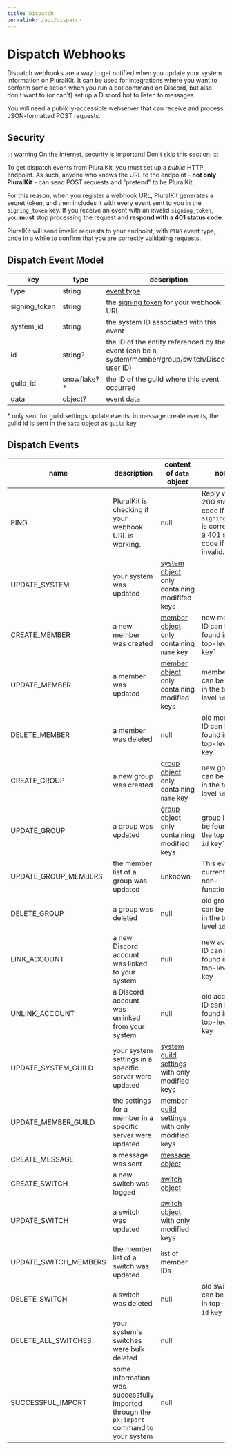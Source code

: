 ```yaml
---
title: Dispatch
permalink: /api/dispatch
---
```


# Dispatch Webhooks

Dispatch webhooks are a way to get notified when you update your system information on PluralKit. It can be used for integrations where you want to perform some action when you run a bot command on Discord, but also don't want to (or can't) set up a Discord bot to listen to messages.

You will need a publicly-accessible webserver that can receive and process JSON-formatted POST requests.

## Security

::: warning
On the internet, security is important! Don't skip this section.
:::

To get dispatch events from PluralKit, you must set up a *public* HTTP endpoint. As such, anyone who knows the URL to the endpoint - **not only PluralKit** - can send POST requests and "pretend" to be PluralKit.

For this reason, when you register a webhook URL, PluralKit generates a secret token, and then includes it with every event sent to you in the `signing_token` key. If you receive an event with an invalid `signing_token`, you **must** stop processing the request and **respond with a 401 status code**.

PluralKit will send invalid requests to your endpoint, with `PING` event type, once in a while to confirm that you are correctly validating requests.

## Dispatch Event Model

|key|type|description|
|---|---|---|
|type|string|[event type](#dispatch-events)|
|signing_token|string|the [signing token](#security) for your webhook URL|
|system_id|string|the system ID associated with this event|
|id|string?|the ID of the entity referenced by the event (can be a system/member/group/switch/Discord user ID)|
|guild_id|snowflake?*|the ID of the guild where this event occurred|
|data|object?|event data|

\* only sent for guild settings update events. in message create events, the guild id is sent in the `data` object as `guild` key

## Dispatch Events

|name|description|content of `data` object|notes|
|---|---|---|---|
|PING|PluralKit is checking if your webhook URL is working.|null|Reply with a 200 status code if the `signing_token` is correct, or a 401 status code if it is invalid.|
|UPDATE_SYSTEM|your system was updated|[system object](/api/models#system-model) only containing modififed keys|
|CREATE_MEMBER|a new member was created|[member object](/api/models#member-model) only containing `name` key|new member ID can be found in the top-level `id` key`|
|UPDATE_MEMBER|a member was updated|[member object](/api/models#member-model) only containing modified keys|member ID can be found in the top-level `id` key`|
|DELETE_MEMBER|a member was deleted|null|old member ID can be found in the top-level `id` key`|
|CREATE_GROUP|a new group was created|[group object](/api/models#group-model) only containing `name` key|new group ID can be found in the top-level `id` key`|
|UPDATE_GROUP|a group was updated|[group object](/api/models#group-model) only containing modified keys|group ID can be found in the top-level `id` key`|
|UPDATE_GROUP_MEMBERS|the member list of a group was updated|unknown|This event is currently non-functional|
|DELETE_GROUP|a group was deleted|null|old group ID can be found in the top-level `id` key`|
|LINK_ACCOUNT|a new Discord account was linked to your system|null|new account ID can be found in the top-level `id` key|
|UNLINK_ACCOUNT|a Discord account was unlinked from your system|null|old account ID can be found in the top-level `id` key|
|UPDATE_SYSTEM_GUILD|your system settings in a specific server were updated|[system guild settings](/api/models#system-guild-settings-model) with only modified keys|
|UPDATE_MEMBER_GUILD|the settings for a member in a specific server were updated|[member guild settings](/api/models#member-guild-settings-model) with only modified keys|
|CREATE_MESSAGE|a message was sent|[message object](/api/models#message-model)|
|CREATE_SWITCH|a new switch was logged|[switch object](/api/models#switch-model)|
|UPDATE_SWITCH|a switch was updated|[switch object](/api/models#switch-model) with only modified keys|
|UPDATE_SWITCH_MEMBERS|the member list of a switch was updated|list of member IDs|
|DELETE_SWITCH|a switch was deleted|null|old switch ID can be found in top-level `id` key|
|DELETE_ALL_SWITCHES|your system's switches were bulk deleted|null|
|SUCCESSFUL_IMPORT|some information was successfully imported through the `pk;import` command to your system|null|
